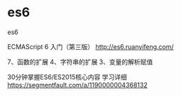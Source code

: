# es6
es6


ECMAScript 6 入门（第三版）
http://es6.ruanyifeng.com/


7、函数的扩展
4、字符串的扩展
3、变量的解析赋值


30分钟掌握ES6/ES2015核心内容
学习详细 https://segmentfault.com/a/1190000004368132